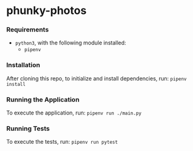 # phunky-photos

### Requirements

- `python3`, with the following module installed:
  - `pipenv`
  
### Installation

After cloning this repo, to initialize and install dependencies, run: `pipenv install`

### Running the Application

To execute the application, run: `pipenv run ./main.py`

### Running Tests

To execute the tests, run: `pipenv run pytest`